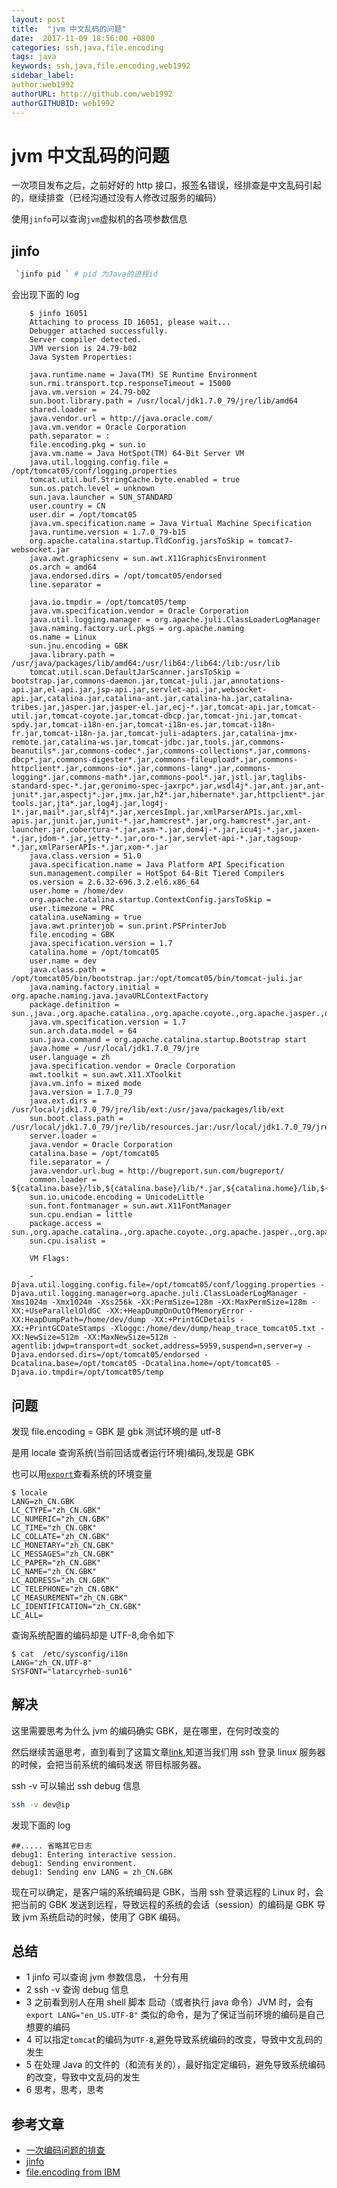 ```yaml
---
layout: post
title:  "jvm 中文乱码的问题"
date:  2017-11-09 18:56:00 +0800
categories: ssh,java,file.encoding
tags: java
keywords: ssh,java,file.encoding,web1992
sidebar_label:
author:web1992
authorURL: http://github.com/web1992
authorGITHUBID: web1992
---
```


# jvm 中文乱码的问题

一次项目发布之后，之前好好的 http 接口，报签名错误，经排查是中文乱码引起的，继续排查（已经沟通过没有人修改过服务的编码）

<!--truncate-->

使用`jinfo`可以查询`jvm`虚拟机的各项参数信息

## jinfo

```sh
 `jinfo pid ` # pid 为Java的进程id
```

会出现下面的 log

```log
    $ jinfo 16051
    Attaching to process ID 16051, please wait...
    Debugger attached successfully.
    Server compiler detected.
    JVM version is 24.79-b02
    Java System Properties:

    java.runtime.name = Java(TM) SE Runtime Environment
    sun.rmi.transport.tcp.responseTimeout = 15000
    java.vm.version = 24.79-b02
    sun.boot.library.path = /usr/local/jdk1.7.0_79/jre/lib/amd64
    shared.loader =
    java.vendor.url = http://java.oracle.com/
    java.vm.vendor = Oracle Corporation
    path.separator = :
    file.encoding.pkg = sun.io
    java.vm.name = Java HotSpot(TM) 64-Bit Server VM
    java.util.logging.config.file = /opt/tomcat05/conf/logging.properties
    tomcat.util.buf.StringCache.byte.enabled = true
    sun.os.patch.level = unknown
    sun.java.launcher = SUN_STANDARD
    user.country = CN
    user.dir = /opt/tomcat05
    java.vm.specification.name = Java Virtual Machine Specification
    java.runtime.version = 1.7.0_79-b15
    org.apache.catalina.startup.TldConfig.jarsToSkip = tomcat7-websocket.jar
    java.awt.graphicsenv = sun.awt.X11GraphicsEnvironment
    os.arch = amd64
    java.endorsed.dirs = /opt/tomcat05/endorsed
    line.separator =

    java.io.tmpdir = /opt/tomcat05/temp
    java.vm.specification.vendor = Oracle Corporation
    java.util.logging.manager = org.apache.juli.ClassLoaderLogManager
    java.naming.factory.url.pkgs = org.apache.naming
    os.name = Linux
    sun.jnu.encoding = GBK
    java.library.path = /usr/java/packages/lib/amd64:/usr/lib64:/lib64:/lib:/usr/lib
    tomcat.util.scan.DefaultJarScanner.jarsToSkip = bootstrap.jar,commons-daemon.jar,tomcat-juli.jar,annotations-api.jar,el-api.jar,jsp-api.jar,servlet-api.jar,websocket-api.jar,catalina.jar,catalina-ant.jar,catalina-ha.jar,catalina-tribes.jar,jasper.jar,jasper-el.jar,ecj-*.jar,tomcat-api.jar,tomcat-util.jar,tomcat-coyote.jar,tomcat-dbcp.jar,tomcat-jni.jar,tomcat-spdy.jar,tomcat-i18n-en.jar,tomcat-i18n-es.jar,tomcat-i18n-fr.jar,tomcat-i18n-ja.jar,tomcat-juli-adapters.jar,catalina-jmx-remote.jar,catalina-ws.jar,tomcat-jdbc.jar,tools.jar,commons-beanutils*.jar,commons-codec*.jar,commons-collections*.jar,commons-dbcp*.jar,commons-digester*.jar,commons-fileupload*.jar,commons-httpclient*.jar,commons-io*.jar,commons-lang*.jar,commons-logging*.jar,commons-math*.jar,commons-pool*.jar,jstl.jar,taglibs-standard-spec-*.jar,geronimo-spec-jaxrpc*.jar,wsdl4j*.jar,ant.jar,ant-junit*.jar,aspectj*.jar,jmx.jar,h2*.jar,hibernate*.jar,httpclient*.jar,jmx-tools.jar,jta*.jar,log4j.jar,log4j-1*.jar,mail*.jar,slf4j*.jar,xercesImpl.jar,xmlParserAPIs.jar,xml-apis.jar,junit.jar,junit-*.jar,hamcrest*.jar,org.hamcrest*.jar,ant-launcher.jar,cobertura-*.jar,asm-*.jar,dom4j-*.jar,icu4j-*.jar,jaxen-*.jar,jdom-*.jar,jetty-*.jar,oro-*.jar,servlet-api-*.jar,tagsoup-*.jar,xmlParserAPIs-*.jar,xom-*.jar
    java.class.version = 51.0
    java.specification.name = Java Platform API Specification
    sun.management.compiler = HotSpot 64-Bit Tiered Compilers
    os.version = 2.6.32-696.3.2.el6.x86_64
    user.home = /home/dev
    org.apache.catalina.startup.ContextConfig.jarsToSkip =
    user.timezone = PRC
    catalina.useNaming = true
    java.awt.printerjob = sun.print.PSPrinterJob
    file.encoding = GBK
    java.specification.version = 1.7
    catalina.home = /opt/tomcat05
    user.name = dev
    java.class.path = /opt/tomcat05/bin/bootstrap.jar:/opt/tomcat05/bin/tomcat-juli.jar
    java.naming.factory.initial = org.apache.naming.java.javaURLContextFactory
    package.definition = sun.,java.,org.apache.catalina.,org.apache.coyote.,org.apache.jasper.,org.apache.naming.,org.apache.tomcat.
    java.vm.specification.version = 1.7
    sun.arch.data.model = 64
    sun.java.command = org.apache.catalina.startup.Bootstrap start
    java.home = /usr/local/jdk1.7.0_79/jre
    user.language = zh
    java.specification.vendor = Oracle Corporation
    awt.toolkit = sun.awt.X11.XToolkit
    java.vm.info = mixed mode
    java.version = 1.7.0_79
    java.ext.dirs = /usr/local/jdk1.7.0_79/jre/lib/ext:/usr/java/packages/lib/ext
    sun.boot.class.path = /usr/local/jdk1.7.0_79/jre/lib/resources.jar:/usr/local/jdk1.7.0_79/jre/lib/rt.jar:/usr/local/jdk1.7.0_79/jre/lib/sunrsasign.jar:/usr/local/jdk1.7.0_79/jre/lib/jsse.jar:/usr/local/jdk1.7.0_79/jre/lib/jce.jar:/usr/local/jdk1.7.0_79/jre/lib/charsets.jar:/usr/local/jdk1.7.0_79/jre/lib/jfr.jar:/usr/local/jdk1.7.0_79/jre/classes
    server.loader =
    java.vendor = Oracle Corporation
    catalina.base = /opt/tomcat05
    file.separator = /
    java.vendor.url.bug = http://bugreport.sun.com/bugreport/
    common.loader = ${catalina.base}/lib,${catalina.base}/lib/*.jar,${catalina.home}/lib,${catalina.home}/lib/*.jar
    sun.io.unicode.encoding = UnicodeLittle
    sun.font.fontmanager = sun.awt.X11FontManager
    sun.cpu.endian = little
    package.access = sun.,org.apache.catalina.,org.apache.coyote.,org.apache.jasper.,org.apache.naming.resources.,org.apache.tomcat.
    sun.cpu.isalist =

    VM Flags:

    -Djava.util.logging.config.file=/opt/tomcat05/conf/logging.properties -Djava.util.logging.manager=org.apache.juli.ClassLoaderLogManager -Xms1024m -Xmx1024m -Xss256k -XX:PermSize=128m -XX:MaxPermSize=128m -XX:+UseParallelOldGC -XX:+HeapDumpOnOutOfMemoryError -XX:HeapDumpPath=/home/dev/dump -XX:+PrintGCDetails -XX:+PrintGCDateStamps -Xloggc:/home/dev/dump/heap_trace_tomcat05.txt -XX:NewSize=512m -XX:MaxNewSize=512m -agentlib:jdwp=transport=dt_socket,address=5959,suspend=n,server=y -Djava.endorsed.dirs=/opt/tomcat05/endorsed -Dcatalina.base=/opt/tomcat05 -Dcatalina.home=/opt/tomcat05 -Djava.io.tmpdir=/opt/tomcat05/temp
```

## 问题

发现 file.encoding = GBK 是 gbk 测试环境的是 utf-8

是用 locale 查询系统(当前回话或者运行环境)编码,发现是 GBK

也可以用[`export`](http://man.linuxde.net/export)查看系统的环境变量

```shell
$ locale
LANG=zh_CN.GBK
LC_CTYPE="zh_CN.GBK"
LC_NUMERIC="zh_CN.GBK"
LC_TIME="zh_CN.GBK"
LC_COLLATE="zh_CN.GBK"
LC_MONETARY="zh_CN.GBK"
LC_MESSAGES="zh_CN.GBK"
LC_PAPER="zh_CN.GBK"
LC_NAME="zh_CN.GBK"
LC_ADDRESS="zh_CN.GBK"
LC_TELEPHONE="zh_CN.GBK"
LC_MEASUREMENT="zh_CN.GBK"
LC_IDENTIFICATION="zh_CN.GBK"
LC_ALL=
```

查询系统配置的编码却是 UTF-8,命令如下

```shell
$ cat  /etc/sysconfig/i18n
LANG="zh_CN.UTF-8"
SYSFONT="latarcyrheb-sun16"
```

## 解决

这里需要思考为什么 jvm 的编码确实 GBK，是在哪里，在何时改变的

然后继续苦逼思考，直到看到了这篇文章[link](https://hongjiang.info/java-file-encoding-and-os-locale/),知道当我们用 ssh 登录 linux 服务器的时候，会把当前系统的编码发送
带目标服务器。

ssh -v 可以输出 ssh debug 信息

```sh
ssh -v dev@ip
```

发现下面的 log

```log
##..... 省略其它日志
debug1: Entering interactive session.
debug1: Sending environment.
debug1: Sending env LANG = zh_CN.GBK
```

现在可以确定，是客户端的系统编码是 GBK，当用 ssh 登录远程的 Linux 时，会把当前的 GBK 发送到远程，导致远程的系统的会话（session）的编码是 GBK
导致 jvm 系统启动的时候，使用了 GBK 编码。

## 总结

- 1 jinfo 可以查询 jvm 参数信息， 十分有用
- 2 ssh -v 查询 debug 信息
- 3 之前看到别人在用 shell 脚本 启动（或者执行 java 命令）JVM 时，会有 `export LANG="en_US.UTF-8"` 类似的命令，是为了保证当前环境的编码是自己想要的编码
- 4 可以指定`tomcat`的编码为`UTF-8`,避免导致系统编码的改变，导致中文乱码的发生
- 5 在处理 Java 的文件的（和流有关的），最好指定定编码，避免导致系统编码的改变，导致中文乱码的发生
- 6 思考，思考，思考

## 参考文章

- [一次编码问题的排查](https://hongjiang.info/java-file-encoding-and-os-locale/)
- [jinfo](http://outofmemory.cn/java/jvm/jvm-tools-jps-jstat-jinfo-jmap-jhat-jstack)
- [file.encoding from IBM](https://www.ibm.com/support/knowledgecenter/en/ssw_i5_54/rzaha/charenc.htm)
